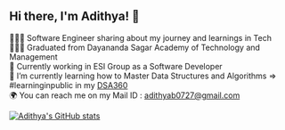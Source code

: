 ## Hi there, I'm Adithya! 👋

👨🏻‍💻 Software Engineer sharing about my journey and learnings in Tech <br/>
👨🏻‍🎓 Graduated from Dayananda Sagar Academy of Technology and Management <br/>
💼 Currently working in ESI Group as a Software Developer <br/> 
🧠 I’m currently learning how to Master Data Structures and Algorithms => #learninginpublic in my [DSA360](https://github.com/adithya0727/DSA360/) <br/>
🌍 You can reach me on my Mail ID : adithyab0727@gmail.com <br/>


[![Adithya's GitHub stats](https://github-readme-stats.vercel.app/api?username=adithya0727&show_icons=true&hide=contribs,issues,stars)](https://github.com/anuraghazra/github-readme-stats)
